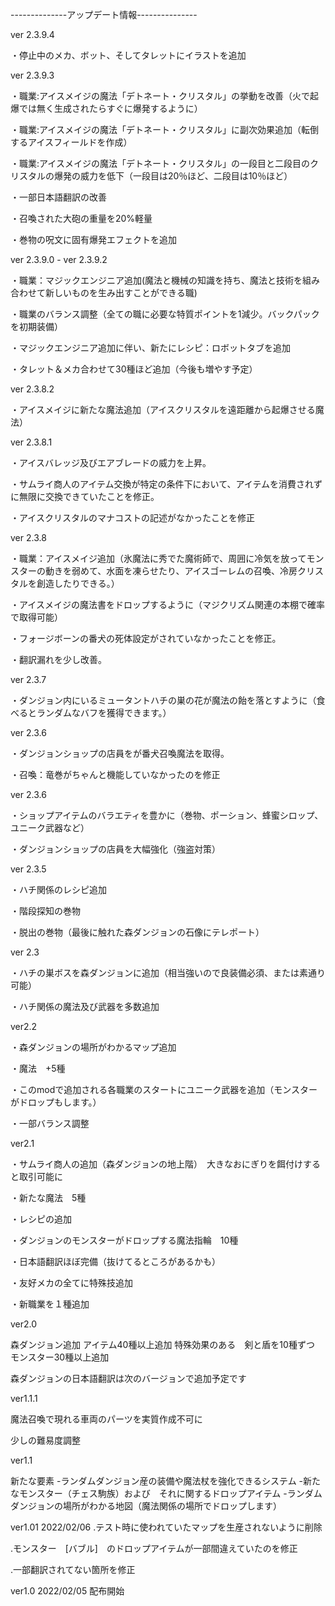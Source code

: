 --------------アップデート情報---------------



ver 2.3.9.4


・停止中のメカ、ボット、そしてタレットにイラストを追加


ver 2.3.9.3


・職業:アイスメイジの魔法「デトネート・クリスタル」の挙動を改善（火で起爆では無く生成されたらすぐに爆発するように）

・職業:アイスメイジの魔法「デトネート・クリスタル」に副次効果追加（転倒するアイスフィールドを作成）

・職業:アイスメイジの魔法「デトネート・クリスタル」の一段目と二段目のクリスタルの爆発の威力を低下（一段目は20％ほど、二段目は10％ほど）

・一部日本語翻訳の改善

・召喚された大砲の重量を20%軽量

・巻物の呪文に固有爆発エフェクトを追加


ver 2.3.9.0 - ver 2.3.9.2


・職業：マジックエンジニア追加(魔法と機械の知識を持ち、魔法と技術を組み合わせて新しいものを生み出すことができる職)

・職業のバランス調整（全ての職に必要な特質ポイントを1減少。バックパックを初期装備）

・マジックエンジニア追加に伴い、新たにレシピ：ロボットタブを追加

・タレット＆メカ合わせて30種ほど追加（今後も増やす予定）


ver 2.3.8.2


・アイスメイジに新たな魔法追加（アイスクリスタルを遠距離から起爆させる魔法）


ver 2.3.8.1


・アイスバレッジ及びエアブレードの威力を上昇。

・サムライ商人のアイテム交換が特定の条件下において、アイテムを消費されずに無限に交換できていたことを修正。

・アイスクリスタルのマナコストの記述がなかったことを修正


ver 2.3.8


・職業：アイスメイジ追加（氷魔法に秀でた魔術師で、周囲に冷気を放ってモンスターの動きを弱めて、水面を凍らせたり、アイスゴーレムの召喚、冷房クリスタルを創造したりできる。）

・アイスメイジの魔法書をドロップするように（マジクリズム関連の本棚で確率で取得可能）

・フォージボーンの番犬の死体設定がされていなかったことを修正。

・翻訳漏れを少し改善。


ver 2.3.7


・ダンジョン内にいるミュータントハチの巣の花が魔法の飴を落とすように（食べるとランダムなバフを獲得できます。）


ver 2.3.6


・ダンジョンショップの店員をが番犬召喚魔法を取得。

・召喚：竜巻がちゃんと機能していなかったのを修正


ver 2.3.6


・ショップアイテムのバラエティを豊かに（巻物、ポーション、蜂蜜シロップ、ユニーク武器など）


・ダンジョンショップの店員を大幅強化（強盗対策）


ver 2.3.5


・ハチ関係のレシピ追加

・階段探知の巻物

・脱出の巻物（最後に触れた森ダンジョンの石像にテレポート）

ver 2.3


・ハチの巣ボスを森ダンジョンに追加（相当強いので良装備必須、または素通り可能）

・ハチ関係の魔法及び武器を多数追加


ver2.2

・森ダンジョンの場所がわかるマップ追加

・魔法　+5種

・このmodで追加される各職業のスタートにユニーク武器を追加（モンスターがドロップもします。）

・一部バランス調整

ver2.1

・サムライ商人の追加（森ダンジョンの地上階）　大きなおにぎりを餌付けすると取引可能に

・新たな魔法　5種

・レシピの追加

・ダンジョンのモンスターがドロップする魔法指輪　10種

・日本語翻訳ほぼ完備（抜けてるところがあるかも）

・友好メカの全てに特殊技追加

・新職業を１種追加

ver2.0

森ダンジョン追加
アイテム40種以上追加
特殊効果のある　剣と盾を10種ずつ
モンスター30種以上追加

森ダンジョンの日本語翻訳は次のバージョンで追加予定です

ver1.1.1

魔法召喚で現れる車両のパーツを実質作成不可に

少しの難易度調整


ver1.1

新たな要素
-ランダムダンジョン産の装備や魔法杖を強化できるシステム
-新たなモンスター（チェス駒族）および　それに関するドロップアイテム
-ランダムダンジョンの場所がわかる地図（魔法関係の場所でドロップします）

ver1.01 2022/02/06 .テスト時に使われていたマップを生産されないように削除

.モンスター　[バブル]　のドロップアイテムが一部間違えていたのを修正

.一部翻訳されてない箇所を修正

ver1.0 2022/02/05 配布開始
